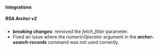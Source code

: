 
#### Integrations
##### RSA Archer v2
- ***breaking changes***: removed the *fetch_filter* parameter.
- Fixed an issue where the *numericOperator* argument in the ***archer-search-records*** command was not used correctly.
